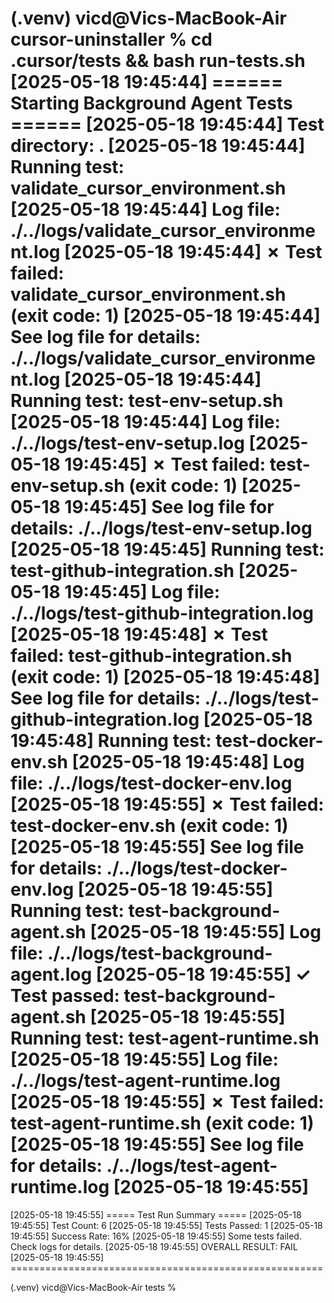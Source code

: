 (.venv) vicd@Vics-MacBook-Air cursor-uninstaller % cd .cursor/tests && bash run-tests.sh
[2025-05-18 19:45:44] ====== Starting Background Agent Tests ======
[2025-05-18 19:45:44] Test directory: .
[2025-05-18 19:45:44] Running test: validate_cursor_environment.sh
[2025-05-18 19:45:44] Log file: ./../logs/validate_cursor_environment.log
[2025-05-18 19:45:44] ✗ Test failed: validate_cursor_environment.sh (exit code: 1)
[2025-05-18 19:45:44] See log file for details: ./../logs/validate_cursor_environment.log
[2025-05-18 19:45:44] Running test: test-env-setup.sh
[2025-05-18 19:45:44] Log file: ./../logs/test-env-setup.log
[2025-05-18 19:45:45] ✗ Test failed: test-env-setup.sh (exit code: 1)
[2025-05-18 19:45:45] See log file for details: ./../logs/test-env-setup.log
[2025-05-18 19:45:45] Running test: test-github-integration.sh
[2025-05-18 19:45:45] Log file: ./../logs/test-github-integration.log
[2025-05-18 19:45:48] ✗ Test failed: test-github-integration.sh (exit code: 1)
[2025-05-18 19:45:48] See log file for details: ./../logs/test-github-integration.log
[2025-05-18 19:45:48] Running test: test-docker-env.sh
[2025-05-18 19:45:48] Log file: ./../logs/test-docker-env.log
[2025-05-18 19:45:55] ✗ Test failed: test-docker-env.sh (exit code: 1)
[2025-05-18 19:45:55] See log file for details: ./../logs/test-docker-env.log
[2025-05-18 19:45:55] Running test: test-background-agent.sh
[2025-05-18 19:45:55] Log file: ./../logs/test-background-agent.log
[2025-05-18 19:45:55] ✓ Test passed: test-background-agent.sh
[2025-05-18 19:45:55] Running test: test-agent-runtime.sh
[2025-05-18 19:45:55] Log file: ./../logs/test-agent-runtime.log
[2025-05-18 19:45:55] ✗ Test failed: test-agent-runtime.sh (exit code: 1)
[2025-05-18 19:45:55] See log file for details: ./../logs/test-agent-runtime.log
[2025-05-18 19:45:55]
======================================================
[2025-05-18 19:45:55] ===== Test Run Summary =====
[2025-05-18 19:45:55] Test Count: 6
[2025-05-18 19:45:55] Tests Passed: 1
[2025-05-18 19:45:55] Success Rate: 16%
[2025-05-18 19:45:55] Some tests failed. Check logs for details.
[2025-05-18 19:45:55] OVERALL RESULT: FAIL
[2025-05-18 19:45:55] ======================================================

(.venv) vicd@Vics-MacBook-Air tests %
